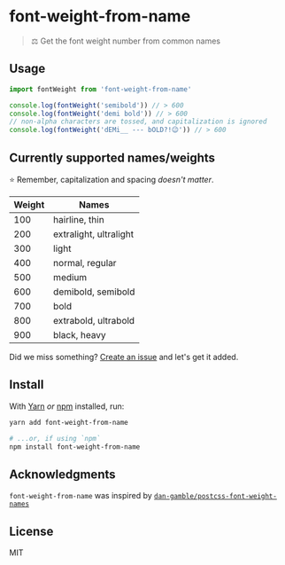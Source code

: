 # font-weight-from-name

> ⚖ Get the font weight number from common names

## Usage

```js
import fontWeight from 'font-weight-from-name'

console.log(fontWeight('semibold')) // > 600
console.log(fontWeight('demi bold')) // > 600
// non-alpha characters are tossed, and capitalization is ignored
console.log(fontWeight('dEMi__ --- bOLD?!😉')) // > 600
```

## Currently supported names/weights

⭐ Remember, capitalization and spacing _doesn't matter_.

Weight | Names
------ | -----
100    | hairline, thin
200    | extralight, ultralight
300    | light
400    | normal, regular
500    | medium
600    | demibold, semibold
700    | bold
800    | extrabold, ultrabold
900    | black, heavy

Did we miss something?  [Create an issue](https://github.com/gsandf/font-weight-from-name/issues/new) and let's get it added.


## Install

With [Yarn](https://yarnpkg.com/en/) _or_ [npm](https://npmjs.org/) installed, run:

```bash
yarn add font-weight-from-name

# ...or, if using `npm`
npm install font-weight-from-name
```

## Acknowledgments

`font-weight-from-name` was inspired by [`dan-gamble/postcss-font-weight-names`](https://github.com/dan-gamble/postcss-font-weight-names)

## License

MIT

